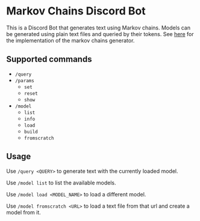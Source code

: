 # Markov Chains Discord Bot
This is a Discord Bot that generates text using Markov chains. Models can be generated using plain text files and queried by their tokens. See [here](https://github.com/krypt0nn/markov-chains) for the implementation of the markov chains generator.

## Supported commands
- `/query`
- `/params`
    - `set`
    - `reset`
    - `show`
- `/model`
    - `list`
    - `info`
    - `load`
    - `build`
    - `fromscratch`

## Usage
Use `/query <QUERY>` to generate text with the currently loaded model.

Use `/model list` to list the available models.

Use `/model load <MODEL_NAME>` to load a different model.

Use `/model fromscratch <URL>` to load a text file from that url and create a model from it. 
